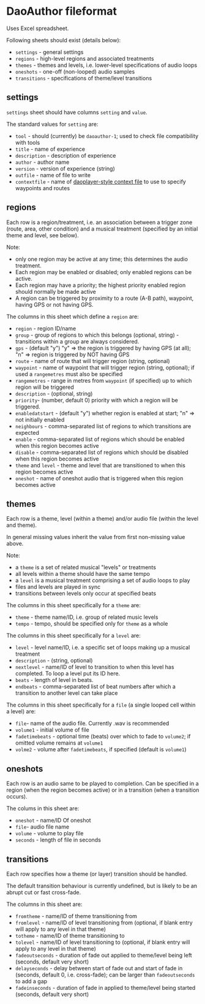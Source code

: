 # DaoAuthor fileformat

Uses Excel spreadsheet.

Following sheets should exist (details below):
- `settings` - general settings
- `regions` - high-level regions and associated treatments
- `themes` - themes and levels, i.e. lower-level specifications of audio loops
- `oneshots` - one-off (non-looped) audio samples
- `transitions` - specifications of theme/level transitions

## settings

`settings` sheet should have columns `setting` and `value`.

The standard values for `setting` are:
- `tool` - should (currently) be `daoauthor-1`; used to check file compatibility with tools
- `title` - name of experience
- `description` - description of experience
- `author` - author name
- `version` - version of experience (string)
- `outfile` - name of file to write 
- `contextfile` - name of [daoplayer-style context file](https://github.com/cgreenhalgh/daoplayer/blob/master/docs/fileformat.md) to use to specify waypoints and routes

## regions

Each row is a region/treatment, i.e. an association between a 
trigger zone (route, area, other condition) and a musical treatment 
(specified by an initial theme and level, see below).

Note:
- only one region may be active at any time; this determines the audio treatment.
- Each region may be enabled or disabled; only enabled regions can be active. 
- Each region may have a priority; the highest priority enabled region should normally be made active
- A region can be triggered by proximity to a route (A-B path), waypoint, having GPS or not having GPS.

The columns in this sheet which define a `region` are:
- `region` - region ID/name
- `group` - group of regions to which this belongs (optional, string) - transitions within a group are always considered.
- `gps` - (default "y") "y" => the region is triggered by having GPS (at all); "n" => region is triggered by NOT having GPS
- `route` - name of route that will trigger region (string, optional)
- `waypoint` - name of waypoint that will trigger region (string, optional); if used a `rangemetres` must also be specified
- `rangemetres` - range in metres from `waypoint` (if specified) up to which region will be triggered
- `description` - (optional, string)
- `priority`- (number, default 0) priority with which a region will be triggered.
- `enabledatstart` - (default "y") whether region is enabled at start; "n" => not initially enabled
- `neighbours` - comma-separated list of regions to which transitions are expected
- `enable` - comma-separated list of regions which should be enabled when this region becomes active
- `disable` - comma-separated list of regions which should be disabled when this region becomes active
- `theme` and `level` - theme and level that are transitioned to when this region becomes active
- `oneshot` - name of oneshot audio that is triggered when this region becomes active

## themes

Each row is a theme, level (within a theme) and/or audio file (within the level and theme).

In general missing values inherit the value from first non-missing value above.

Note:
- a `theme` is a set of related musical "levels" or treatments
- all levels within a theme should have the same tempo
- a `level` is a musical treatment comprising a set of audio loops to play
- files and levels are played in sync
- transitions between levels only occur at specified beats

The columns in this sheet specifically for a `theme` are:
- `theme` - theme name/ID, i.e. group of related music levels
- `tempo` - tempo, should be specified only for `theme` as a whole

The columns in this sheet specifically for a `level` are:
- `level` - level name/ID, i.e. a specific set of loops making up a musical treatment
- `description` - (string, optional)
- `nextlevel` - name/ID of level to transition to when this level has completed. To loop a level put its ID here. 
- `beats` - length of level in beats.
- `endbeats` - comma-separated list of beat numbers after which a transition to another level can take place

The columns in this sheet specifically for a `file` (a single looped cell within a level) are:
- `file`- name of the audio file. Currently .wav is recommended
- `volume1` - initial volume of file
- `fadetimebeats` - optional time (beats) over which to fade to `volume2`; if omitted volume remains at `volume1`
- `volme2` - volume after `fadetimebeats`, if specified (default is `volume1`)

## oneshots

Each row is an audio same to be played to completion. 
Can be specified in a region (when the region becomes active) 
or in a transition (when a transition occurs).

The colums in this sheet are:
- `oneshot` - name/ID Of oneshot
- `file`- audio file name
- `volume` - volume to play file
- `seconds` - length of file in seconds

## transitions

Each row specifies how a theme (or layer) transition should be handled.

The default transition behaviour is currently undefined, but is likely to be an abrupt cut or fast cross-fade.

The columns in this sheet are:
- `fromtheme` - name/ID of theme transitioning from
- `fromlevel` - name/ID of level transitioning from (optional, if blank entry will apply to any level in that theme)
- `totheme` - name/ID of theme transitioning to
- `tolevel` - name/ID of level transitioning to (optional, if blank entry will apply to any level in that theme)
- `fadeoutseconds` - duration of fade out applied to theme/level being left (seconds, default very short)
- `delayseconds` - delay between start of fade out and start of fade in (seconds, default 0, i.e. cross-fade); can be larger than `fadeoutseconds` to add a gap
- `fadeinseconds` - duration of fade in applied to theme/level being started (seconds, default very short)

